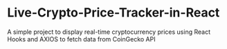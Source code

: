 # Live-Crypto-Price-Tracker-in-React
A simple project to display real-time cryptocurrency prices using React Hooks and AXIOS to fetch data from CoinGecko API
